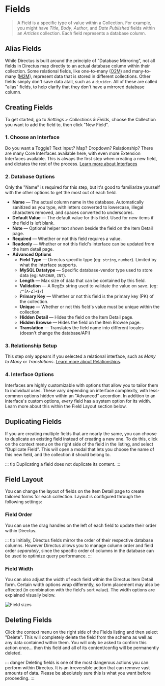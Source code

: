 # Fields

> A Field is a specific type of value within a Collection. For example, you might have _Title_, _Body_, _Author_, and _Date Published_ fields within an _Articles_ collection. Each field represents a database column.

## Alias Fields

While Directus is built around the principle of "Database Mirroring", not all fields in Directus map directly to an actual database column within their collection. Some relational fields, like one-to-many ([O2M](/guides/relationships.html#one-to-many)) and many-to-many ([M2M](/guides/relationships.html#many-to-many)), represent data that is stored in different collections. Other fields simply don't save data atall, such as a `divider`. All of these are called "alias" fields, to help clarify that they don't have a mirrored database column.

## Creating Fields

To get started, go to _Settings > Collections & Fields_, choose the Collection you want to add the field to, then click "New Field".

### 1. Choose an Interface

Do you want a Toggle? Text Input? Map? Dropdown? Relationship? There are many Core Interfaces available here, with even more Extension Interfaces available. This is always the first step when creating a new field, and dictates the rest of the process. [Learn more about Interfaces](/guides/interfaces.html)

### 2. Database Options

Only the "Name" is required for this step, but it's good to familiarize yourself with the other options to get the most out of each field.

* **Name** — The actual column name in the database. Automatically sanitized as you type, with letters converted to lowercase, illegal characters removed, and spaces converted to underscores.
* **Default Value** — The default value for this field. Used for new items if the field is left blank.
* **Note** — Optional helper text shown beside the field on the Item Detail page.
* **Required** — Whether or not this field requires a value.
* **Readonly** — Whether or not this field's interface can be updated from the item detail page.
* **Advanced Options**
  * **Field Type** — Directus specific type (eg: `string`, `number`). Limited by what the interface supports.
  * **MySQL Datatype** — Specific database-vendor type used to store data (eg: `VARCHAR`, `INT`).
  * **Length** — Max size of data that can be contained by this field.
  * **Validation** — A RegEx string used to validate the value on save. (eg: `/^[A-Z]+$/`)
  * **Primary Key** — Whether or not this field is the primary key (PK) of the collection.
  * **Unique** — Whether or not this field's value must be unique within the collection.
  * **Hidden Detail** — Hides the field on the Item Detail page.
  * **Hidden Browse** — Hides the field on the Item Browse page.
  * **Translation** — Translates the field name into different locales (doesn't change the database/API)

### 3. Relationship Setup

This step only appears if you selected a relational interface, such as _Many to Many_ or _Translations_. [Learn more about Relationships](/guides/relationships.md).

### 4. Interface Options

Interfaces are highly customizable with options that allow you to tailor them to individual uses. These vary depending on interface complexity, with less-common options hidden within an "Advanced" accordion. In addition to an interface's custom options, _every_ field has a system option for its width. Learn more about this within the Field Layout section below.

## Duplicating Fields

If you are creating multiple fields that are nearly the same, you can choose to duplicate an existing field instead of creating a new one. To do this, click on the context menu on the right side of the field in the listing, and select "Duplicate Field". This will open a modal that lets you choose the name of this new field, and the collection it should belong to.

::: tip
Duplicating a field does not duplicate its content.
:::

## Field Layout

You can change the layout of fields on the Item Detail page to create tailored forms for each collection. Layout is configured through the following settings:

### Field Order

You can use the drag handles on the left of each field to update their order within Directus.

::: tip
Initially, Directus fields mirror the order of their respective database columns. However Directus allows you to manage column order and field order _separately_, since the specific order of columns in the database can be used to optimize query performance.
:::

### Field Width

You can also adjust the width of each field within the Directus Item Detail form. Certain width options wrap differently, so form placement may also be affected (in combination with the field's sort value). The width options are explained visually below.

![Field sizes](../img/directus-field-layout.png)

## Deleting Fields

Click the context menu on the right side of the Fields listing and then select "Delete". This will completely delete the field from the schema as well as any data contained within them. You will only be asked to confirm this action once... then this field and all of its content/config will be permanently deleted.

::: danger
Deleting fields is one of the most dangerous actions you can perform within Directus. It is an irreversible action that can remove vast amounts of data. Please be absolutely sure this is what you want before proceeding.
:::
